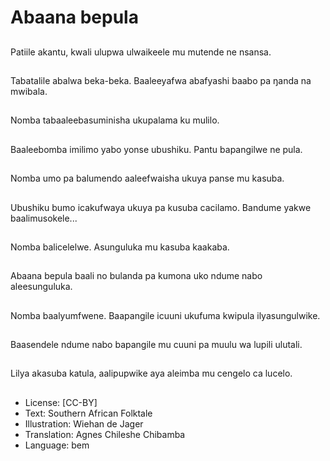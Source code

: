 # Abaana bepula

##
Patiile akantu, kwali ulupwa ulwaikeele mu mutende ne nsansa.

##
Tabatalile abalwa beka-beka. Baaleeyafwa abafyashi baabo pa ŋanda na mwibala.

##
Nomba tabaaleebasuminisha ukupalama ku mulilo.

##
Baaleebomba imilimo yabo yonse ubushiku. Pantu bapangilwe ne pula.

##
Nomba umo pa balumendo aaleefwaisha ukuya panse mu kasuba.

##
Ubushiku bumo icakufwaya ukuya pa kusuba cacilamo. Bandume yakwe baalimusokele...

##
Nomba balicelelwe. Asunguluka mu kasuba kaakaba.

##
Abaana bepula baali no bulanda pa kumona uko ndume nabo aleesunguluka.

##
Nomba baalyumfwene. Baapangile icuuni ukufuma kwipula ilyasungulwike.

##
Baasendele ndume nabo bapangile mu cuuni pa muulu wa lupili ulutali.

##
Lilya akasuba katula, aalipupwike aya aleimba mu cengelo ca lucelo.

##
* License: [CC-BY]
* Text: Southern African Folktale
* Illustration: Wiehan de Jager
* Translation: Agnes Chileshe Chibamba
* Language: bem
